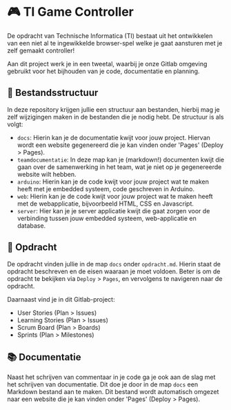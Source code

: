 # 🎮 TI Game Controller

De opdracht van Technische Informatica (TI) bestaat uit het ontwikkelen van een niet al te ingewikkelde browser-spel welke je gaat aansturen met je zelf gemaakt controller!

Aan dit project werk je in een tweetal, waarbij je onze Gitlab omgeving gebruikt
voor het bijhouden van je code, documentatie en planning.

## 📁 Bestandsstructuur

In deze repository krijgen jullie een structuur aan bestanden, hierbij mag je zelf wijzigingen maken in de bestanden die je nodig hebt.
De structuur is als volgt:

- `docs`: Hierin kan je de documentatie kwijt voor jouw project. Hiervan wordt een website gegenereerd die je kan vinden onder 'Pages' (Deploy > Pages).
- `teamdocumentatie`: In deze map kan je (markdown!) documenten kwijt die gaan over de samenwerking in het team, wat je niet op je gegenereerde website wilt hebben.
- `arduino`: Hierin kan je de code kwijt voor jouw project wat te maken heeft met je embedded systeem, code geschreven in Arduino.
- `web`: Hierin kan je de code kwijt voor jouw project wat te maken heeft met de webapplicatie, bijvoorbeeld HTML, CSS en Javascript.
- `server`: Hier kan je je server applicatie kwijt die gaat zorgen voor de verbinding tussen jouw embedded systeem, web-applicatie en database.

## 📝 Opdracht

De opdracht vinden jullie in de map `docs` onder `opdracht.md`. Hierin staat de opdracht beschreven en de eisen waaraan je moet voldoen. Beter is om de opdracht te bekijken via `Deploy` > `Pages`, en vervolgens te navigeren naar de opdracht.

Daarnaast vind je in dit Gitlab-project:

- User Stories (Plan > Issues)
- Learning Stories (Plan > Issues)
- Scrum Board (Plan > Boards)
- Sprints (Plan > Milestones)

## 📚 Documentatie

Naast het schrijven van commentaar in je code ga je ook aan de slag met het schrijven van documentatie. Dit doe je door in de map `docs` een Markdown bestand aan te maken. Dit bestand wordt automatisch omgezet naar een website die je kan vinden onder 'Pages' (Deploy > Pages).